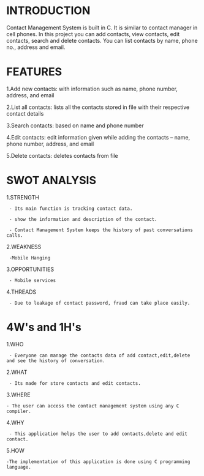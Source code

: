 # INTRODUCTION

Contact Management System is built in C. It is similar to contact manager in cell phones. In this project you can add contacts, view contacts, edit contacts, search and delete contacts. You can list contacts by name, phone no., address and email.

# FEATURES

1.Add new contacts: with information such as name, phone number, address, and email

2.List all contacts: lists all the contacts stored in file with their respective contact details

3.Search contacts: based on name and phone number

4.Edit contacts: edit information given while adding the contacts – name, phone number, address, and email

5.Delete contacts: deletes contacts from file

# SWOT ANALYSIS

1.STRENGTH

     - Its main function is tracking contact data.

     - show the information and description of the contact.

     - Contact Management System keeps the history of past conversations calls.

2.WEAKNESS  
    
     -Mobile Hanging

3.OPPORTUNITIES

     - Mobile services

4.THREADS

     - Due to leakage of contact password, fraud can take place easily.

# 4W's and 1H's     

1.WHO
  
     - Everyone can manage the contacts data of add contact,edit,delete and see the history of conversation.

2.WHAT

     - Its made for store contacts and edit contacts. 

3.WHERE

    - The user can access the contact management system using any C compiler.  

4.WHY 

     - This application helps the user to add contacts,delete and edit contact.

5.HOW

    -The implementation of this application is done using C programming language.             



        